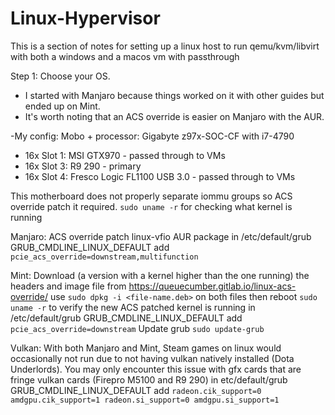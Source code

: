 # Linux-Hypervisor
This is a section of notes for setting up a linux host to run qemu/kvm/libvirt with both a windows and a macos vm with passthrough

Step 1: Choose your OS.
- I started with Manjaro because things worked on it with other guides but ended up on Mint.
- It's worth noting that an ACS override is easier on Manjaro with the AUR.

-My config:
Mobo + processor: Gigabyte z97x-SOC-CF with i7-4790
- 16x Slot 1: MSI GTX970 - passed through to VMs
- 16x Slot 3: R9 290 - primary
- 16x Slot 4: Fresco Logic FL1100 USB 3.0 - passed through to VMs

This motherboard does not properly separate iommu groups so ACS override patch it required.
```sudo uname -r``` for checking what kernel is running

Manjaro:
ACS override patch linux-vfio AUR package
in /etc/default/grub GRUB_CMDLINE_LINUX_DEFAULT add ```pcie_acs_override=downstream,multifunction```

Mint:
Download (a version with a kernel higher than the one running) the headers and image file from https://queuecumber.gitlab.io/linux-acs-override/
use ```sudo dpkg -i <file-name.deb>``` on both files then reboot
```sudo uname -r``` to verify the new ACS patched kernel is running
in /etc/default/grub GRUB_CMDLINE_LINUX_DEFAULT add ```pcie_acs_override=downstream```
Update grub ```sudo update-grub```

Vulkan: 
With both Manjaro and Mint, Steam games on linux would occasionally not run due to not having vulkan natively installed (Dota Underlords). You may only encounter this issue with gfx cards that are fringe vulkan cards (Firepro M5100 and R9 290)
in etc/default/grub GRUB_CMDLINE_LINUX_DEFAULT add ```radeon.cik_support=0 amdgpu.cik_support=1 radeon.si_support=0 amdgpu.si_support=1```


